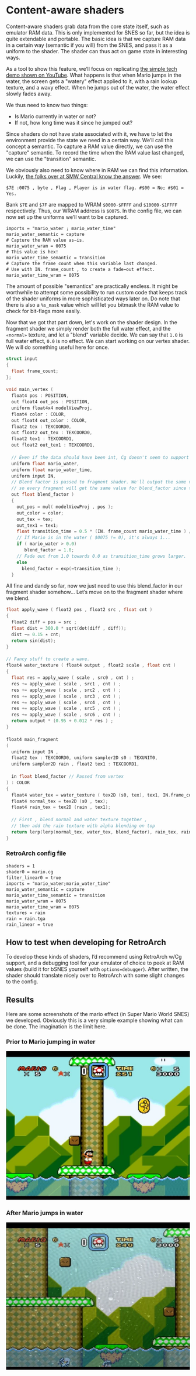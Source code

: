 # Content-aware shaders

Content-aware shaders grab data from the core state itself, such as emulator RAM data. This is only implemented for SNES so far, but the idea is quite extendable and portable. The basic idea is that we capture RAM data in a certain way (semantic if you will) from the SNES, and pass it as a uniform to the shader. The shader can thus act on game state in interesting ways.

As a tool to show this feature, we’ll focus on replicating [the simple tech demo shown on YouTube](http://www.youtube.com/watch?v=4VzaE9q735k). What happens is that when Mario jumps in the water, the screen gets a "watery" effect applied to it, with a rain lookup texture, and a wavy effect. When he jumps out of the water, the water effect slowly fades away.

We thus need to know two things:

  - Is Mario currently in water or not?
  - If not, how long time was it since he jumped out?

Since shaders do not have state associated with it, we have to let the environment provide the state we need in a certain way. We’ll call this concept a semantic. To capture a RAM value directly, we can use the "capture" semantic. To record the time when the RAM value last changed, we can use the "transition" semantic.

We obviously also need to know where in RAM we can find this information. Luckily, [the folks over at SMW Central know the answer](http://www.smwcentral.net/?p=map&type=ram). We see:
```
$7E :0075 , byte , Flag , Player is in water flag. #$00 = No; #$01 = Yes.
```

Bank `$7E` and `$7F` are mapped to WRAM `$0000-$FFFF` and `$10000-$1FFFF` respectively. Thus, our WRAM address is `$0075`. In the config file, we can now set up the uniforms we’ll want to be captured.

```
imports = "mario_water ; mario_water_time"
mario_water_semantic = capture
# Capture the RAM value as−is.
mario_water_wram = 0075
# This value is hex!
mario_water_time_semantic = transition
# Capture the frame count when this variable last changed.
# Use with IN. frame_count , to create a fade−out effect.
mario_water_time_wram = 0075
```

The amount of possible "semantics" are practically endless. It might be worthwhile to attempt some possibility to run custom code that keeps track of the shader uniforms in more sophisticated ways later on. Do note that there is also a `%s_mask` value which will let you bitmask the RAM value to check for bit-flags more easily.

Now that we got that part down, let's work on the shader design. In the fragment shader we simply render both the full water effect, and the `«normal»` texture, and let a "blend" variable decide. We can say that `1.0` is full water effect, `0.0` is no effect. We can start working on our vertex shader. We will do something useful here for once.

```c
struct input
{
  float frame_count;
};

void main_vertex (
  float4 pos : POSITION,
  out float4 out_pos : POSITION,
  uniform float4x4 modelViewProj,
  float4 color : COLOR,
  out float4 out_color : COLOR,
  float2 tex : TEXCOORD0,
  out float2 out_tex : TEXCOORD0,
  float2 tex1 : TEXCOORD1,
  out float2 out_tex1 : TEXCOORD1,

  // Even if the data should have been int, Cg doesn't seem to support integer uniforms
  uniform float mario_water,
  uniform float mario_water_time,
  uniform input IN,
  // Blend factor is passed to fragment shader. We'll output the same value in every vertex,
  // so every fragment will get the same value for blend_factor since there is nothing to interpolate.
  out float blend_factor )
  {
    out_pos = mul( modelViewProj , pos );
    out_color = color;
    out_tex = tex;
    out_tex1 = tex1;
    float transition_time = 0.5 * (IN. frame_count mario_water_time ) / 60.0;
    // If Mario is in the water ( $0075 != 0), it's always 1...
    if ( mario_water > 0.0)
       blend_factor = 1.0;
    // Fade out from 1.0 towards 0.0 as transition_time grows larger.
    else
      blend_factor = exp(−transition_time );
  }
```

All fine and dandy so far, now we just need to use this blend_factor in our
fragment shader somehow... Let’s move on to the fragment shader where we
blend.

```c
float apply_wave ( float2 pos , float2 src , float cnt )
{
  float2 diff = pos − src ;
  float dist = 300.0 * sqrt(dot(diff , diff));
  dist −= 0.15 ∗ cnt;
  return sin(dist);
}

// Fancy stuff to create a wave.
float4 water_texture ( float4 output , float2 scale , float cnt )
{
  float res = apply_wave ( scale , src0 , cnt ) ;
  res += apply_wave ( scale , src1 , cnt ) ;
  res += apply_wave ( scale , src2 , cnt ) ;
  res += apply_wave ( scale , src3 , cnt ) ;
  res += apply_wave ( scale , src4 , cnt ) ;
  res += apply_wave ( scale , src5 , cnt ) ;
  res += apply_wave ( scale , src6 , cnt ) ;
  return output * (0.95 + 0.012 * res ) ;
}

float4 main_fragment
(
  uniform input IN ,
  float2 tex : TEXCOORD0, uniform sampler2D s0 : TEXUNIT0,
  uniform sampler2D rain , float2 tex1 : TEXCOORD1,

  in float blend_factor // Passed from vertex
) : COLOR
{
  float4 water_tex = water_texture ( tex2D (s0, tex), tex1, IN.frame_count );
  float4 normal_tex = tex2D (s0 , tex);
  float4 rain_tex = tex2D (rain , tex1);

  // First , blend normal and water texture together ,
  // then add the rain texture with alpha blending on top
  return lerp(lerp(normal_tex, water_tex, blend_factor), rain_tex, rain_tex.a * blend_factor * 0. 5);
}
```


### RetroArch config file

```
shaders = 1
shader0 = mario.cg
filter_linear0 = true
imports = "mario_water;mario_water_time"
mario_water_semantic = capture
mario_water_time_semantic = transition
mario_water_wram = 0075
mario_water_time_wram = 0075
textures = rain
rain = rain.tga
rain_linear = true
```


## How to test when developing for RetroArch

To develop these kinds of shaders, I’d recommend using RetroArch w/Cg support, and a debugging tool for your emulator of choice to peek at RAM values (build it for bSNES yourself with `options=debugger`). After written, the shader should translate nicely over to RetroArch with some slight changes to the config.


## Results

Here are some screenshots of the mario effect (in Super Mario World SNES) we developed. Obviously this is a very simple example showing what can be done. The imagination is the limit here.

### Prior to Mario jumping in water
![Super Mario World prior to Mario jumping in water.](../image/development/shaders/content-aware-shader-1.png)

### After Mario jumps in water
![Super Mario World after Mario jumps in water](../image/development/shaders/content-aware-shader-2.png)
